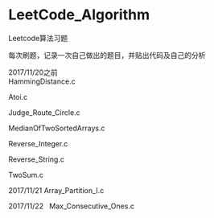 # LeetCode_Algorithm
Leetcode算法习题

每次刷题，记录一次自己做出的题目，并贴出代码及自己的分析

2017/11/20之前  
HammingDistance.c 

Atoi.c

Judge_Route_Circle.c

MedianOfTwoSortedArrays.c

Reverse_Integer.c

Reverse_String.c

TwoSum.c

2017/11/21   Array_Partition_I.c 

2017/11/22    Max_Consecutive_Ones.c
